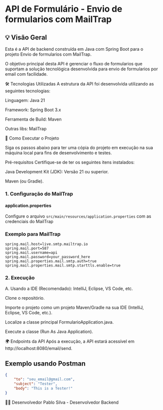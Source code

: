 # API de Formulário - Envio de formularios com MailTrap

## 💡 Visão Geral
Esta é a API de backend construída em Java com Spring Boot para o projeto Envio de formularios com MailTrap.

O objetivo principal desta API é gerenciar o fluxo de formularios que suportam a solução tecnológica desenvolvida para envio de formularios por email com facilidade.

🛠️ Tecnologias Utilizadas
A estrutura da API foi desenvolvida utilizando as seguintes tecnologias:

Linguagem: Java 21

Framework: Spring Boot 3.x

Ferramenta de Build: Maven

Outras libs: MailTrap

🚀 Como Executar o Projeto

Siga os passos abaixo para ter uma cópia do projeto em execução na sua máquina local para fins de desenvolvimento e testes.

Pré-requisitos
Certifique-se de ter os seguintes itens instalados:

Java Development Kit (JDK): Versão 21 ou superior.

Maven (ou Gradle).

### 1. Configuração do MailTrap

#### application.properties
Configure o arquivo `src/main/resources/application.properties` com as credenciais do MailTrap

### Exemplo para MailTrap
````application.properties
spring.mail.host=live.smtp.mailtrap.io
spring.mail.port=587
spring.mail.username=api
spring.mail.password=your_password_here
spring.mail.properties.mail.smtp.auth=true
spring.mail.properties.mail.smtp.starttls.enable=true
````

### 2. Execução
A. Usando a IDE (Recomendado): IntelliJ, Eclipse, VS Code, etc.

Clone o repositório.

Importe o projeto como um projeto Maven/Gradle na sua IDE (IntelliJ, Eclipse, VS Code, etc.).

Localize a classe principal FormularioApplication.java.

Execute a classe (Run As Java Application).

🌍 Endpoints da API
Após a execução, a API estará acessível em http://localhost:8080/email/send.

## Exemplo usando Postman
````json
{
    "to": "seu_email@gmail.com",
    "subject": "Tester",
    "body": "This is a Tester!"
}
````

🧑‍💻 Desenvolvedor
Pablo Silva - Desenvolvedor Backend